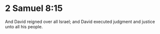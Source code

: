 # 2 Samuel 8:15

And David reigned over all Israel; and David executed judgment and justice unto all his people.
